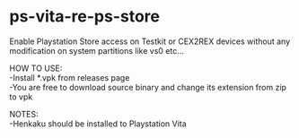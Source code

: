 # ps-vita-re-ps-store
Enable Playstation Store access on Testkit or CEX2REX devices without any modification on system partitions like vs0 etc...  
  
HOW TO USE:  
-Install *.vpk from releases page  
-You are free to download source binary and change its extension from zip to vpk  
  
NOTES:   
-Henkaku should be installed to Playstation Vita  
